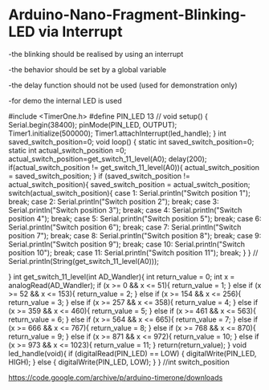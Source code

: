 # Arduino-Nano-Fragment-Blinking-LED via Interrupt
 -the blinking should be realised by using an interrupt

 -the behavior should be set by a global variable

 -the delay function should not be used (used for demonstration only)

 -for demo the internal LED is used


 #include <TimerOne.h>
 #define PIN_LED 13
 //
 void setup() {
   Serial.begin(38400);
   pinMode(PIN_LED, OUTPUT);
   Timer1.initialize(500000);
   Timer1.attachInterrupt(led_handle);
 }
 int saved_switch_position=0;
 void loop() {
   static int saved_switch_position=0;
   static int actual_switch_position =0;
   actual_switch_position=get_switch_11_level(A0);
   delay(200);
   if(actual_switch_position !=  get_switch_11_level(A0)){
     actual_switch_position = saved_switch_position;
   }
   if (saved_switch_position != actual_switch_position){
     saved_switch_position = actual_switch_position;
     switch(actual_switch_position){
       case 1: Serial.println("Switch position 1");
         break;
       case 2: Serial.println("Switch position 2");
         break;
       case 3: Serial.println("Switch position 3");
         break;
       case 4: Serial.println("Switch position 4");
         break;
       case 5: Serial.println("Switch position 5");
         break;
       case 6: Serial.println("Switch position 6");
         break;
       case 7: Serial.println("Switch position 7");
         break;
       case 8: Serial.println("Switch position 8");
         break;
       case 9: Serial.println("Switch position 9");
         break;
       case 10: Serial.println("Switch position 10");
         break;
       case 11: Serial.println("Switch position 11");
         break;
     }
   }
 //  Serial.println(String(get_switch_11_level(A0)));
   
   
 }
 int get_switch_11_level(int AD_Wandler){
   int return_value = 0;
   int x = analogRead(AD_Wandler);
   if (x >= 0 && x <= 51){
     return_value = 1;
   }
   else if (x >= 52 && x <= 153){
     return_value = 2;
   }
   else if (x >= 154 && x <= 256){
     return_value = 3;
   }
   else if (x >= 257 && x <= 358){
     return_value = 4;
   }
   else if (x >= 359 && x <= 460){
     return_value = 5;
   }
   else if (x >= 461 && x <= 563){
     return_value = 6;
   }
   else if (x >= 564 && x <= 665){
     return_value = 7;
   }
   else if (x >= 666 && x <= 767){
     return_value = 8;
   }
   else if (x >= 768 && x <= 870){
     return_value = 9;
   }
   else if (x >= 871 && x <= 972){
     return_value = 10;
   }
   else if (x >= 973 && x <= 1023){
     return_value = 11;
   }
 return(return_value);
 }
 void led_handle(void){
   if (digitalRead(PIN_LED) == LOW) {
     digitalWrite(PIN_LED, HIGH);
   } else {
     digitalWrite(PIN_LED, LOW);
   }
 }
 //int switch_position





https://code.google.com/archive/p/arduino-timerone/downloads


 
 





